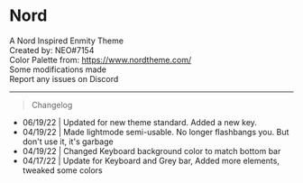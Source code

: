 # Nord
A Nord Inspired Enmity Theme <br>
Created by: NEO#7154 <br>
Color Palette from: https://www.nordtheme.com/ <br>
Some modifications made <br>
Report any issues on Discord

- - - -

> Changelog
* 06/19/22 | Updated for new theme standard. Added a new key.
* 04/19/22 | Made lightmode semi-usable. No longer flashbangs you. But don't use it, it's garbage
* 04/19/22 | Changed Keyboard background color to match bottom bar
* 04/17/22 | Update for Keyboard and Grey bar, Added more elements, tweaked some colors